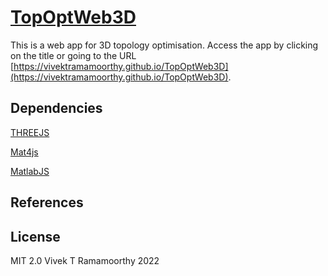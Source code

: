 # [TopOptWeb3D](https://vivektramamoorthy.github.io/TopOptWeb3D)

This is a web app for 3D topology optimisation. Access the app by clicking on the title or going to the URL [https://vivektramamoorthy.github.io/TopOptWeb3D](https://vivektramamoorthy.github.io/TopOptWeb3D).

## Dependencies 
[THREEJS](https://threejs.org)

[Mat4js](https://github.com/KovacsGG/mat4js)

[MatlabJS](https://VivekTRamamoorthy.github.io/MatlabJS)

## References


## License
MIT 2.0 Vivek T Ramamoorthy 2022
